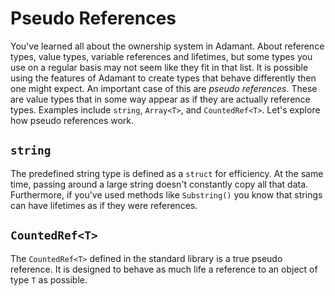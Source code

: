 # Pseudo References

You've learned all about the ownership system in Adamant.  About reference types, value types, variable references and lifetimes, but some types you use on a regular basis may not seem like they fit in that list.  It is possible using the features of Adamant to create types that behave differently then one might expect.  An important case of this are *pseudo references*.  These are value types that in some way appear as if they are actually reference types.  Examples include `string`, `Array<T>`, and `CountedRef<T>`.  Let's explore how pseudo references work.

## `string`

The predefined string type is defined as a `struct` for efficiency.  At the same time, passing around a large string doesn't constantly copy all that data.  Furthermore, if you've used methods like `Substring()` you know that strings can have lifetimes as if they were references.

## `CountedRef<T>`

The `CountedRef<T>` defined in the standard library is a true pseudo reference.  It is designed to behave as much life a reference to an object of type `T` as possible.